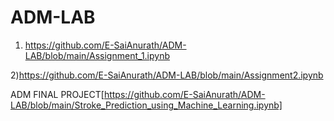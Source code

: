 # ADM-LAB
1) https://github.com/E-SaiAnurath/ADM-LAB/blob/main/Assignment_1.ipynb



2)https://github.com/E-SaiAnurath/ADM-LAB/blob/main/Assignment2.ipynb

ADM FINAL PROJECT[https://github.com/E-SaiAnurath/ADM-LAB/blob/main/Stroke_Prediction_using_Machine_Learning.ipynb]
